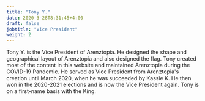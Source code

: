 ```yaml
---
title: "Tony Y."
date: 2020-3-28T8:31:45+4:00
draft: false
jobtitle: "Vice President"
weight: 2
---
```


Tony Y. is the Vice President of Arenztopia. He designed the shape and geographical layout of Arenztopia and also designed the flag. Tony created most of the content in this website and maintained Arenztopia during the COVID-19 Pandemic. He served as Vice President from Arenztopia's creation until March 2020, when he was succeeded by Kassie K. He then won in the 2020-2021 elections and is now the Vice President again. Tony is on a first-name basis with the King.
